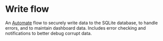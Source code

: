 # Write flow

An [Automate](https://llamalab.com/automate/) flow to securely write data to the SQLite database, to handle errors, and to maintain dashboard data. Includes error checking and notifications to better debug corrupt data.